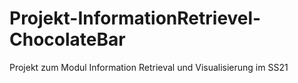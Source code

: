 # Projekt-InformationRetrievel-ChocolateBar
Projekt zum Modul Information Retrieval und Visualisierung im SS21
